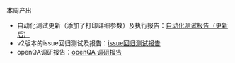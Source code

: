 本周产出

- 自动化测试更新（添加了打印详细参数）及执行报告：[自动化测试报告（更新后）](https://github.com/vegetable-yx/PLCT_test0/tree/main/%E8%87%AA%E5%8A%A8%E5%8C%96%E6%B5%8B%E8%AF%95/2022_01_09_part3%E6%9B%B4%E6%96%B0)
- v2版本的issue回归测试及报告：[issue回归测试报告](https://github.com/vegetable-yx/PLCT_test0/tree/main/%E8%87%AA%E5%8A%A8%E5%8C%96%E6%B5%8B%E8%AF%95/2022_01_09_issueConfirm)
- openQA调研报告：[openQA 调研报告](https://github.com/vegetable-yx/PLCT_test0/tree/main/openQA%E8%B0%83%E7%A0%94)


